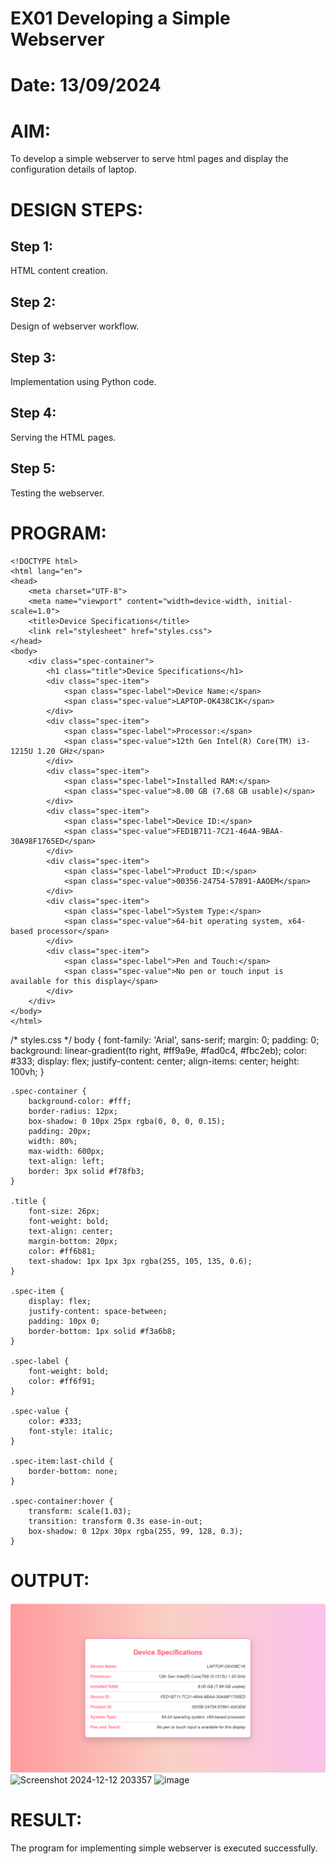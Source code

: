 # EX01 Developing a Simple Webserver

# Date: 13/09/2024
# AIM:
To develop a simple webserver to serve html pages and display the configuration details of laptop.

# DESIGN STEPS:
## Step 1:
HTML content creation.

## Step 2:
Design of webserver workflow.

## Step 3:
Implementation using Python code.

## Step 4:
Serving the HTML pages.

## Step 5:
Testing the webserver.

# PROGRAM:
    <!DOCTYPE html>
    <html lang="en">
    <head>
        <meta charset="UTF-8">
        <meta name="viewport" content="width=device-width, initial-scale=1.0">
        <title>Device Specifications</title>
        <link rel="stylesheet" href="styles.css">
    </head>
    <body>
        <div class="spec-container">
            <h1 class="title">Device Specifications</h1>
            <div class="spec-item">
                <span class="spec-label">Device Name:</span>
                <span class="spec-value">LAPTOP-OK438C1K</span>
            </div>
            <div class="spec-item">
                <span class="spec-label">Processor:</span>
                <span class="spec-value">12th Gen Intel(R) Core(TM) i3-1215U 1.20 GHz</span>
            </div>
            <div class="spec-item">
                <span class="spec-label">Installed RAM:</span>
                <span class="spec-value">8.00 GB (7.68 GB usable)</span>
            </div>
            <div class="spec-item">
                <span class="spec-label">Device ID:</span>
                <span class="spec-value">FED1B711-7C21-464A-9BAA-30A98F1765ED</span>
            </div>
            <div class="spec-item">
                <span class="spec-label">Product ID:</span>
                <span class="spec-value">00356-24754-57891-AAOEM</span>
            </div>
            <div class="spec-item">
                <span class="spec-label">System Type:</span>
                <span class="spec-value">64-bit operating system, x64-based processor</span>
            </div>
            <div class="spec-item">
                <span class="spec-label">Pen and Touch:</span>
                <span class="spec-value">No pen or touch input is available for this display</span>
            </div>
        </div>
    </body>
    </html>

/* styles.css */
    body {
        font-family: 'Arial', sans-serif;
        margin: 0;
        padding: 0;
        background: linear-gradient(to right, #ff9a9e, #fad0c4, #fbc2eb);
        color: #333;
        display: flex;
        justify-content: center;
        align-items: center;
        height: 100vh;
    }
    
    .spec-container {
        background-color: #fff;
        border-radius: 12px;
        box-shadow: 0 10px 25px rgba(0, 0, 0, 0.15);
        padding: 20px;
        width: 80%;
        max-width: 600px;
        text-align: left;
        border: 3px solid #f78fb3;
    }
    
    .title {
        font-size: 26px;
        font-weight: bold;
        text-align: center;
        margin-bottom: 20px;
        color: #ff6b81;
        text-shadow: 1px 1px 3px rgba(255, 105, 135, 0.6);
    }
    
    .spec-item {
        display: flex;
        justify-content: space-between;
        padding: 10px 0;
        border-bottom: 1px solid #f3a6b8;
    }
    
    .spec-label {
        font-weight: bold;
        color: #ff6f91;
    }
    
    .spec-value {
        color: #333;
        font-style: italic;
    }
    
    .spec-item:last-child {
        border-bottom: none;
    }
    
    .spec-container:hover {
        transform: scale(1.03);
        transition: transform 0.3s ease-in-out;
        box-shadow: 0 12px 30px rgba(255, 99, 128, 0.3);
    }

# OUTPUT:
![alt text](<Screenshot 2024-11-25 140940.png>)
![Screenshot 2024-12-12 203357](https://github.com/user-attachments/assets/829fe6b6-3e6c-4d2b-9c75-53202954d0ba)
![image](https://github.com/user-attachments/assets/0f006599-a309-44fa-a246-1cba5b460fcd)

# RESULT:
The program for implementing simple webserver is executed successfully.
